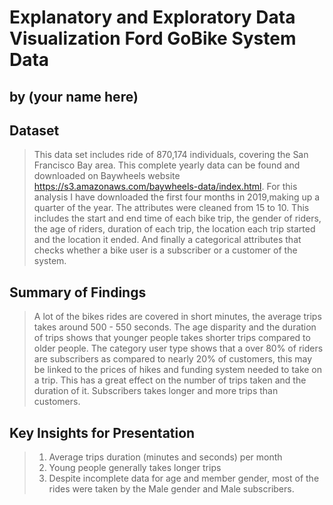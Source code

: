 # Explanatory and Exploratory Data Visualization Ford GoBike System Data
## by (your name here)


## Dataset

> This data set includes ride of 870,174 individuals, covering the San Francisco Bay area. This complete yearly data can be found and downloaded on Baywheels website https://s3.amazonaws.com/baywheels-data/index.html. 
> For this analysis I have downloaded the first four months in 2019,making up a quarter of the year. The attributes were cleaned from 15 to 10.  This includes the start and end time of each bike trip, the gender of riders, the age of riders, duration of each trip, the location each trip started and the location it ended. And finally a categorical attributes that checks whether a bike user is a subscriber or a customer of the system. 


## Summary of Findings

> A lot of the bikes rides are covered in short minutes, the average trips takes around 500 - 550 seconds. The age disparity and the duration of trips shows that younger people takes shorter trips compared to older people. 
The category user type shows that a over 80% of riders are subscribers as compared to nearly 20% of customers, this may be linked to the prices of hikes and funding system needed to take on a trip. 
This has a great effect on the number of trips taken and the duration of it. Subscribers takes longer and more trips than customers. 



## Key Insights for Presentation

> 1. Average trips duration (minutes and seconds) per month
> 2. Young people generally takes longer trips
> 3. Despite incomplete data for age and member gender, most of the rides were taken by the Male gender and Male subscribers. 
